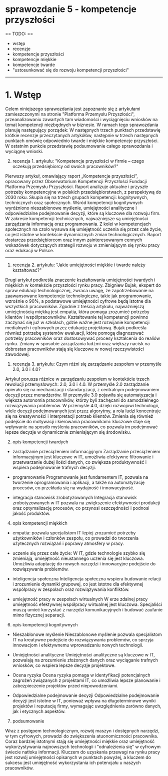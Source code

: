 # sprawozdanie 5 - kompetencje przyszłości

== TODO: ==

- wstęp
- recenzje
- kompetencje przyszłości
- kompetencje miękkie
- kompetencje twarde
- "ustosunkować się do rozwoju kompetencji przyszłości"


---

# 1. Wstęp

Celem niniejszego sprawozdania jest zapoznanie się z artykułami zamieszczonymi na stronie "Platforma Przemysłu Przyszłości", przeanalizowaniu zawartych tam wiadomości i wyciągnięciu wniosków na temat kompetencji niezbędnych w biznesie. W ramach tego sprawozdania planuję następujący porządek: W następnych trzech punktach przedstawię krótkie recenzje przeczytanych artykółów, następnie w trzech następnych punktach omówię odpowiednio twarde i miękkie kompetencje przyszłości. W ostatnim punkcie przedstawię podsumowanie całego sprawozdania i wyciągnę wnioski.


2. recenzja 1. artykułu: "Kompetencje przyszłości w firmie – czego oczekują przedsiębiorcy od swoich pracowników?"

Pierwszy artykuł, omawiający raport „Kompetencje przyszłości”, opracowany przez Obserwatorium Kompetencji Przyszłości Fundacji Platforma Przemysłu Przyszłości. Raport analizuje aktualne i przyszłe potrzeby kompetencyjne w polskich przedsiębiorstwach, z perspektywą do 2030 roku. Skupia się na trzech grupach kompetencji: kognitywnych, technicznych oraz społecznych.
Wśród kompetencji kognitywnych wyróżniono nieszablonowe myślenie, umiejętności analityczne i odpowiedzialne podejmowanie decyzji, które są kluczowe dla rozwoju firm. W zakresie kompetencji technicznych, najważniejsze są umiejętności zarządzania informacją oraz programowania. Z kolei w kompetencjach społecznych na czoło wysuwa się umiejętność uczenia się przez całe życie, co jest istotne w kontekście dynamicznych zmian technologicznych.
Raport dostarcza przedsiębiorcom oraz innym zainteresowanym cennych wskazówek dotyczących strategii rozwoju w zmieniającym się rynku pracy oraz edukacji w Polsce.

---

1. recenzja 2. artykułu: "Jakie umiejętności miękkie i twarde należy kształtować?"

Drugi artykuł podkreśla znaczenie kształtowania umiejętności twardych i miękkich w kontekście przyszłości rynku pracy. Zbigniew Bujak, ekspert do spraw edukacji technologicznej,  zwraca uwagę, że zapotrzebowanie na zaawansowane kompetencje technologiczne, takie jak programowanie, wzrośnie o 90%, a podstawowe umiejętności cyfrowe będą istotne dla wszystkich pracowników.
Zgodnie z treścią artykułu, najważniejszą umiejętnością miękką jest empatia, która pomaga zrozumieć potrzeby klientów i współpracowników. Kształtowanie tej kompetencji powinno zaczynać się już w szkołach, gdzie ważne jest rozwijanie kompetencji medialnych i cyfrowych przez edukację projektową.
Bujak podkreśla również potrzebę systemów ewaluacji, które pomogą diagnozować potrzeby pracowników oraz dostosowywać procesy kształcenia do realiów rynku. Zmiany w sposobie zarządzania ludźmi oraz większy nacisk na dobrostan pracowników stają się kluczowe w nowej rzeczywistości zawodowej.

1. recenzja 3. artykułu: Czym różni się zarządzanie zespołem w przemyśle 2.0, 3.0 i 4.0?

Artykuł porusza różnice w zarządzaniu zespołem w kontekście trzech rewolucji przemysłowych: 2.0, 3.0 i 4.0. W przemyśle 2.0 zarządzanie opierało się na mechanizacji i standaryzacji, z centralnym podejmowaniem decyzji przez menadżerów. W przemyśle 3.0 pojawiła się automatyzacja i większa autonomia pracowników, którzy byli zachęcani do samodzielnego rozwiązywania problemów. W przemyśle 4.0, dzięki rozwojowi technologii, wiele decyzji podejmowanych jest przez algorytmy, a rola ludzi koncentruje się na kreatywności i interpretacji potrzeb klientów. Zmienia się również podejście do motywacji i kierowania pracownikami: kluczowe staje się wpływanie na sposób myślenia pracowników, co pozwala im podejmować lepsze decyzje w dynamicznie zmieniającym się środowisku.

2. opis kompetencji twardych


- zarządzanie przeciążeniem informacjyjnym
            Zarządzanie przeciążeniem informacyjnym jest kluczowe w IT, umożliwia efektywne filtrowanie i przetwarzanie dużej ilości danych, co zwiększa produktywność i wspiera podejmowanie trafnych decyzji.

- programowanie
            Programowanie jest fundamentem IT, pozwala na tworzenie oprogramowania i aplikacji, a także na automatyzację procesów, co przekłada się na wydajność i innowacyjność.

- integracja stanowisk zrobotyzowanych
            Integracja stanowisk zrobotyzowanych w IT pozwala na zwiększenie efektywności produkcji oraz optymalizację procesów, co przynosi oszczędności i podnosi jakość produktów.



4. opis kompetencji miękkich

- empatia:
            pozwala specjalistom IT lepiej zrozumieć potrzeby użytkowników i członków zespołu, co prowadzi do tworzenia użytecznych rozwiązań i poprawy atmosfery w pracy.

- uczenie się przez całe życie:
            W IT, gdzie technologie szybko się zmieniają, umiejętność nieustannego uczenia się jest kluczowa. Umożliwia adaptację do nowych narzędzi i innowacyjne podejście do rozwiązywania problemów.

- inteligencja społeczna
            Inteligencja społeczna wspiera budowanie relacji i zrozumienie dynamiki grupowej, co jest istotne dla efektywnej współpracy w zespołach oraz rozwiązywania konfliktów.            

- umiejętność pracy w zespołach wirtualnych
            W erze zdalnej pracy umiejętność efektywnej współpracy wirtualnej jest kluczowa. Specjaliści muszą umieć korzystać z narzędzi komunikacyjnych i budować zaufanie mimo fizycznej separacji.

6. opis kompetencji kognitywnych

- Nieszablonowe myślenie
            Nieszablonowe myślenie pozwala specjalistom IT na kreatywne podejście do rozwiązywania problemów, co sprzyja innowacjom i efektywnemu wprowadzaniu nowych technologii.

- Umiejętności analityczne
            Umiejętności analityczne są kluczowe w IT, pozwalają na zrozumienie złożonych danych oraz wyciąganie trafnych wniosków, co wspiera lepsze decyzje projektowe.

- Ocena ryzyka
            Ocena ryzyka pomaga w identyfikacji potencjalnych zagrożeń związanych z projektami IT, co umożliwia lepsze planowanie i zabezpieczenie projektów przed niepowodzeniami.

- Odpowiedzialne podejmowanie decyzji
            Odpowiedzialne podejmowanie decyzji jest istotne w IT, ponieważ wpływa na długoterminowe wyniki projektów i reputację firmy, wymagając uwzględnienia zarówno danych, jak i etycznych aspektów.

7. podsumowanie

Wraz z postępem technologicznym, rozwój maszyn i dostępnych narzędzi, w tym cyfrowych, prowadzi do zwiększenia atuonomiczności pracownika. Coraz bardziej istotnymi stają się umiejętności miękkie oraz umiejętność wykorzystywania najnowszych technologii i "odnalezienia się" w cyfrowym świecie natłoku informacji. Kluczem do uzyskania przewagi na rynku pracy jest rozwój umiejętności opisanych w punktach powyżej, a kluczem do sukcesu jest umiejętność wykorzystania ich potencjału u naszych pracowników.


